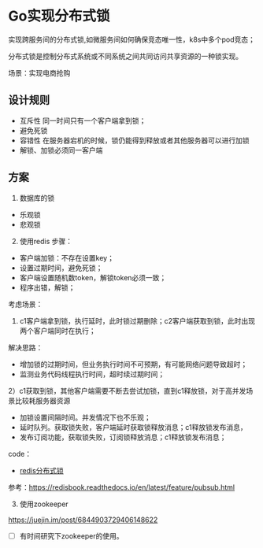 # Go实现分布式锁
实现跨服务间的分布式锁,如微服务间如何确保竞态唯一性，k8s中多个pod竞态；

分布式锁是控制分布式系统或不同系统之间共同访问共享资源的一种锁实现。

场景：实现电商抢购

## 设计规则
- 互斥性  同一时间只有一个客户端拿到锁；
- 避免死锁 
- 容错性 在服务器宕机的时候，锁仍能得到释放或者其他服务器可以进行加锁
- 解锁、加锁必须同一客户端

## 方案
1. 数据库的锁
- 乐观锁
- 悲观锁
2. 使用redis
步骤：
- 客户端加锁：不存在设置key；
- 设置过期时间，避免死锁；
- 客户端设置随机数token，解锁token必须一致；
- 程序出错，解锁；

考虑场景：
1) c1客户端拿到锁，执行延时，此时锁过期删除；c2客户端获取到锁，此时出现两个客户端同时在执行；

解决思路：
- 增加锁的过期时间，但业务执行时间不可预期，有可能网络问题导致超时；
- 监测业务代码线程执行时间，超时续过期时间；

2）c1获取到锁，其他客户端需要不断去尝试加锁，直到c1释放锁，对于高并发场景比较耗服务器资源
- 加锁设置间隔时间。并发情况下也不乐观；
- 延时队列。获取锁失败，客户端延时获取锁释放消息；c1释放锁发布消息，
- 发布订阅功能，获取锁失败，订阅锁释放消息；c1释放锁发布消息；

code：
- [redis分布式锁](https://github.com/gooopher/go-insight/blob/develop/skill/structure/distribute/redis_lock_test.go)

参考：https://redisbook.readthedocs.io/en/latest/feature/pubsub.html

3. 使用zookeeper

https://juejin.im/post/6844903729406148622

- [ ] 有时间研究下zookeeper的使用。